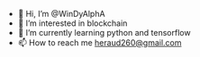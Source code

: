 - 👋 Hi, I’m @WinDyAlphA
- 👀 I’m interested in blockchain
- 🌱 I’m currently learning python and tensorflow
- 📫 How to reach me heraud260@gmail.com

<!---
✨ special ✨ 
--->
